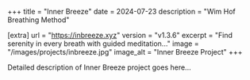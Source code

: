 +++
title = "Inner Breeze"
date = 2024-07-23
description = "Wim Hof Breathing Method"

[extra]
url = "https://inbreeze.xyz"
version = "v1.3.6"
excerpt = "Find serenity in every breath with guided meditation..."
image = "/images/projects/inbreeze.jpg"
image_alt = "Inner Breeze Project"
+++

Detailed description of Inner Breeze project goes here...